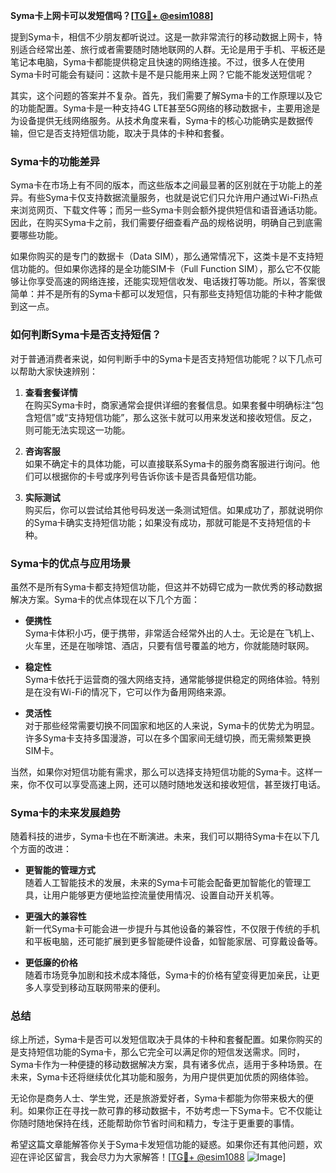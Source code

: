 **Syma卡上网卡可以发短信吗？[[TG💪+ @esim1088](https://t.me/s/esim1088)]**

提到Syma卡，相信不少朋友都听说过。这是一款非常流行的移动数据上网卡，特别适合经常出差、旅行或者需要随时随地联网的人群。无论是用于手机、平板还是笔记本电脑，Syma卡都能提供稳定且快速的网络连接。不过，很多人在使用Syma卡时可能会有疑问：这款卡是不是只能用来上网？它能不能发送短信呢？

其实，这个问题的答案并不复杂。首先，我们需要了解Syma卡的工作原理以及它的功能配置。Syma卡是一种支持4G LTE甚至5G网络的移动数据卡，主要用途是为设备提供无线网络服务。从技术角度来看，Syma卡的核心功能确实是数据传输，但它是否支持短信功能，取决于具体的卡种和套餐。

### Syma卡的功能差异

Syma卡在市场上有不同的版本，而这些版本之间最显著的区别就在于功能上的差异。有些Syma卡仅支持数据流量服务，也就是说它们只允许用户通过Wi-Fi热点来浏览网页、下载文件等；而另一些Syma卡则会额外提供短信和语音通话功能。因此，在购买Syma卡之前，我们需要仔细查看产品的规格说明，明确自己到底需要哪些功能。

如果你购买的是专门的数据卡（Data SIM），那么通常情况下，这类卡是不支持短信功能的。但如果你选择的是全功能SIM卡（Full Function SIM），那么它不仅能够让你享受高速的网络连接，还能实现短信收发、电话拨打等功能。所以，答案很简单：并不是所有的Syma卡都可以发短信，只有那些支持短信功能的卡种才能做到这一点。

### 如何判断Syma卡是否支持短信？

对于普通消费者来说，如何判断手中的Syma卡是否支持短信功能呢？以下几点可以帮助大家快速辨别：

1. **查看套餐详情**  
   在购买Syma卡时，商家通常会提供详细的套餐信息。如果套餐中明确标注“包含短信”或“支持短信功能”，那么这张卡就可以用来发送和接收短信。反之，则可能无法实现这一功能。

2. **咨询客服**  
   如果不确定卡的具体功能，可以直接联系Syma卡的服务商客服进行询问。他们可以根据你的卡号或序列号告诉你该卡是否具备短信功能。

3. **实际测试**  
   购买后，你可以尝试给其他号码发送一条测试短信。如果成功了，那就说明你的Syma卡确实支持短信功能；如果没有成功，那就可能是不支持短信的卡种。

### Syma卡的优点与应用场景

虽然不是所有Syma卡都支持短信功能，但这并不妨碍它成为一款优秀的移动数据解决方案。Syma卡的优点体现在以下几个方面：

- **便携性**  
  Syma卡体积小巧，便于携带，非常适合经常外出的人士。无论是在飞机上、火车里，还是在咖啡馆、酒店，只要有信号覆盖的地方，你就能随时联网。

- **稳定性**  
  Syma卡依托于运营商的强大网络支持，通常能够提供稳定的网络体验。特别是在没有Wi-Fi的情况下，它可以作为备用网络来源。

- **灵活性**  
  对于那些经常需要切换不同国家和地区的人来说，Syma卡的优势尤为明显。许多Syma卡支持多国漫游，可以在多个国家间无缝切换，而无需频繁更换SIM卡。

当然，如果你对短信功能有需求，那么可以选择支持短信功能的Syma卡。这样一来，你不仅可以享受高速上网，还可以随时随地发送和接收短信，甚至拨打电话。

### Syma卡的未来发展趋势

随着科技的进步，Syma卡也在不断演进。未来，我们可以期待Syma卡在以下几个方面的改进：

- **更智能的管理方式**  
  随着人工智能技术的发展，未来的Syma卡可能会配备更加智能化的管理工具，让用户能够更方便地监控流量使用情况、设置自动开关机等。

- **更强大的兼容性**  
  新一代Syma卡可能会进一步提升与其他设备的兼容性，不仅限于传统的手机和平板电脑，还可能扩展到更多智能硬件设备，如智能家居、可穿戴设备等。

- **更低廉的价格**  
  随着市场竞争加剧和技术成本降低，Syma卡的价格有望变得更加亲民，让更多人享受到移动互联网带来的便利。

### 总结

综上所述，Syma卡是否可以发短信取决于具体的卡种和套餐配置。如果你购买的是支持短信功能的Syma卡，那么它完全可以满足你的短信发送需求。同时，Syma卡作为一种便捷的移动数据解决方案，具有诸多优点，适用于多种场景。在未来，Syma卡还将继续优化其功能和服务，为用户提供更加优质的网络体验。

无论你是商务人士、学生党，还是旅游爱好者，Syma卡都能为你带来极大的便利。如果你正在寻找一款可靠的移动数据卡，不妨考虑一下Syma卡。它不仅能让你随时随地保持在线，还能帮助你节省时间和精力，专注于更重要的事情。

希望这篇文章能解答你关于Syma卡发短信功能的疑惑。如果你还有其他问题，欢迎在评论区留言，我会尽力为大家解答！[[TG💪+ @esim1088](https://t.me/s/esim1088) ![Image](https://i.postimg.cc/4NQfJmqS/Snipaste-2025-05-13-00-14-12.png)]